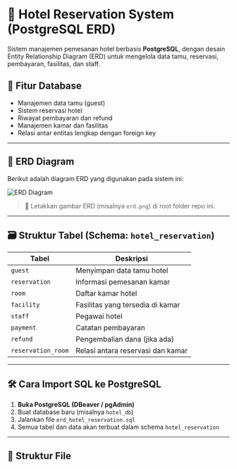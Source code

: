 # 🏨 Hotel Reservation System (PostgreSQL ERD)

Sistem manajemen pemesanan hotel berbasis **PostgreSQL**, dengan desain Entity Relationship Diagram (ERD) untuk mengelola data tamu, reservasi, pembayaran, fasilitas, dan staff.

## 📌 Fitur Database

- Manajemen data tamu (guest)
- Sistem reservasi hotel
- Riwayat pembayaran dan refund
- Manajemen kamar dan fasilitas
- Relasi antar entitas lengkap dengan foreign key

---

## 🧠 ERD Diagram

Berikut adalah diagram ERD yang digunakan pada sistem ini:

![ERD Diagram](./erd.png) <!-- GANTI DENGAN NAMA FILE SEBENARNYA -->

> 📂 Letakkan gambar ERD (misalnya `erd.png`) di root folder repo ini.

---

## 🗃️ Struktur Tabel (Schema: `hotel_reservation`)

| Tabel              | Deskripsi                          |
|--------------------|-------------------------------------|
| `guest`            | Menyimpan data tamu hotel          |
| `reservation`      | Informasi pemesanan kamar          |
| `room`             | Daftar kamar hotel                 |
| `facility`         | Fasilitas yang tersedia di kamar   |
| `staff`            | Pegawai hotel                      |
| `payment`          | Catatan pembayaran                 |
| `refund`           | Pengembalian dana (jika ada)       |
| `reservation_room` | Relasi antara reservasi dan kamar  |

---

## 🛠️ Cara Import SQL ke PostgreSQL

1. **Buka PostgreSQL (DBeaver / pgAdmin)**
2. Buat database baru (misalnya `hotel_db`)
3. Jalankan file `erd_hotel_reservation.sql`
4. Semua tabel dan data akan terbuat dalam schema `hotel_reservation`

---

## 📂 Struktur File

